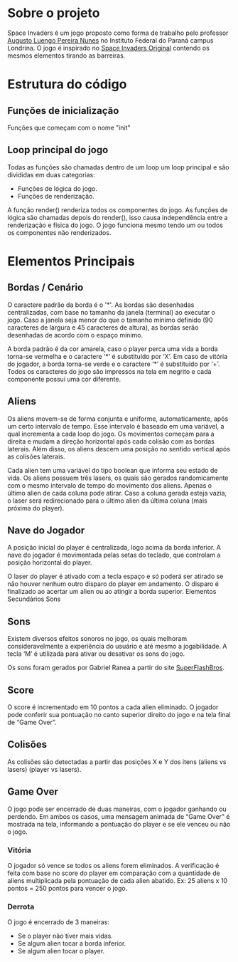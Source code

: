 # Sobre o projeto

Space Invaders é um jogo proposto como forma de trabalho pelo professor
[Augusto Luengo Pereira Nunes](http://www.inf.ufrgs.br/~alpnunes/index.html)
no Instituto Federal do Paraná campus Londrina. O jogo é inspirado no [Space
Invaders Original](https://en.wikipedia.org/wiki/Space_Invaders) contendo os
mesmos elementos tirando as barreiras.

# Estrutura do código

## Funções de inicialização
Funções que começam com o nome "init"

## Loop principal do jogo
Todas as funções são chamadas dentro de um loop um loop principal e são
divididas em duas categorias:

* Funções de lógica do jogo.
* Funções de renderização.

A função render() renderiza todos os componentes do jogo. As funções de
lógica são chamadas depois do render(), isso causa independência entre a
renderização e física do jogo. O jogo funciona mesmo tendo um ou todos os
componentes não renderizados.

# Elementos Principais

## Bordas / Cenário

O caractere padrão da borda é o '\*'. As bordas são
desenhadas centralizadas, com base no tamanho da janela (terminal) ao executar
o jogo. Caso a janela seja menor do que o tamanho mínimo definido (90
caracteres de largura e 45 caracteres de altura), as bordas serão desenhadas
de acordo com o espaço mínimo.

A borda padrão é da cor amarela, caso o player perca uma vida a borda torna-se
vermelha e o caractere ‘\*’ é substituído por ‘X’. Em caso de vitória do
jogador, a borda torna-se verde e o caractere ‘\*’ é substituído por ‘+’. Todos
os caracteres do jogo são impressos na tela em negrito e cada componente
possui uma cor diferente.


## Aliens

Os aliens movem-se de forma conjunta e uniforme, automaticamente, após um
certo intervalo de tempo. Esse intervalo é baseado em uma variável, a qual
incrementa a cada loop do jogo. Os movimentos começam para a direita e mudam a
direção horizontal após cada colisão com as bordas laterais. Além disso, os
aliens descem uma posição no sentido vertical após as colisões laterais.

Cada alien tem uma variável do tipo boolean que informa seu estado de vida. Os
aliens possuem três lasers, os quais são gerados randomicamente com o mesmo
intervalo de tempo do movimento dos aliens. Apenas o último alien de cada
coluna pode atirar. Caso a coluna gerada esteja vazia, o laser será
redirecionado para o último alien da última coluna (mais próxima do player).


## Nave do Jogador

A posição inicial do player é centralizada, logo acima da borda inferior. A
nave do jogador é movimentada pelas setas do teclado, que controlam a posição
horizontal do player.

O laser do player é ativado com a tecla espaço e só poderá ser atirado se não
houver nenhum outro disparo do player em andamento. O disparo é finalizado ao
acertar um alien ou ao atingir a borda superior. Elementos Secundários Sons

## Sons

Existem diversos efeitos sonoros no jogo, os quais melhoram consideravelmente
a experiência do usuário e até mesmo a jogabilidade. A tecla ‘M’ é
utilizada para ativar ou desativar os sons do jogo.

Os sons foram gerados por Gabriel Ranea a partir do site
[SuperFlashBros](http://www.superflashbros.net/as3sfxr/).

## Score

O score é incrementado em 10 pontos a cada alien eliminado. O jogador pode
conferir sua pontuação no canto superior direito do jogo e na tela final de
“Game Over”.

## Colisões

As colisões são detectadas a partir das posições X e Y dos itens (aliens vs
lasers) (player vs lasers).

## Game Over

O jogo pode ser encerrado de duas maneiras, com o jogador ganhando ou perdendo.
Em ambos os casos, uma mensagem animada de “Game Over” é mostrada na tela,
informando a pontuação do player e se ele venceu ou não o jogo.

### Vitória

O jogador só vence se todos os aliens forem eliminados. A verificação é feita com base
no score do player em comparação com a quantidade de aliens multiplicada pela
pontuação de cada alien abatido. Ex: 25 aliens x 10 pontos = 250 pontos para
vencer o jogo.

### Derrota

O jogo é encerrado de 3 maneiras:
* Se o player não tiver mais vidas.
* Se algum alien tocar a borda inferior.
* Se algum alien tocar o player.